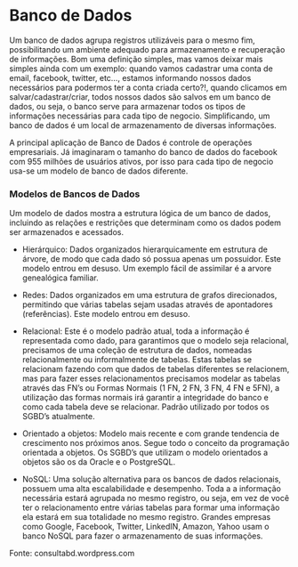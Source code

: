 # Banco de Dados

Um banco de dados agrupa registros utilizáveis para o mesmo fim, possibilitando um ambiente adequado para armazenamento e recuperação de informações. Bom uma definição simples, mas vamos deixar mais simples ainda com um exemplo: quando vamos cadastrar uma conta de email, facebook, twitter, etc…, estamos informando nossos dados necessários para podermos ter a conta criada certo?!, quando clicamos em salvar/cadastrar/criar, todos nossos dados são salvos em um banco de dados, ou seja, o banco serve para armazenar todos os tipos de informações necessárias para cada tipo de negocio. Simplificando, um banco de dados é um local de armazenamento de diversas
informações.

A principal aplicação de Banco de Dados é controle de operações empresariais. Já imaginaram o tamanho do banco de dados do facebook com 955 milhões de usuários ativos, por isso para cada tipo de negocio usa-se um modelo de banco de dados diferente.

### Modelos de Bancos de Dados

Um modelo de dados mostra a estrutura lógica de um banco de dados, incluindo as relações e
restrições que determinam como os dados podem ser armazenados e acessados.

* Hierárquico: Dados organizados hierarquicamente em estrutura de árvore, de modo que cada dado só possua apenas um possuidor. Este modelo entrou em desuso. Um exemplo fácil  de assimilar é a arvore genealógica familiar.

* Redes: Dados organizados em uma estrutura de grafos direcionados, permitindo que várias tabelas sejam usadas através de apontadores (referências). Este modelo entrou em desuso.

* Relacional: Este é o modelo padrão atual, toda a informação é representada como dado, para garantimos que o modelo seja relacional, precisamos de uma coleção de estrutura de dados, nomeadas relacionalmente ou informalmente de tabelas. Estas tabelas se relacionam fazendo com que dados de tabelas diferentes se relacionem, mas para fazer esses relacionamentos precisamos modelar as tabelas através das FN’s ou Formas Normais (1 FN, 2 FN, 3 FN, 4 FN e 5FN), a utilização das formas normais irá garantir a integridade do banco e como cada tabela deve se relacionar. Padrão utilizado por todos os SGBD’s atualmente.

* Orientado a objetos: Modelo mais recente e com grande tendencia de crescimento nos próximos anos. Segue todo o conceito da programação orientada a objetos. Os SGBD’s que utilizam o modelo orientados a objetos são os da Oracle e o PostgreSQL.

* NoSQL: Uma solução alternativa para os bancos de dados relacionais, possuem uma alta escalabilidade e desempenho. Toda a a informação necessária estará agrupada no mesmo registro, ou seja, em vez de você ter o relacionamento entre várias tabelas para formar uma informação ela estará em sua totalidade no mesmo registro. Grandes empresas como Google, Facebook, Twitter, LinkedIN, Amazon, Yahoo usam o banco NoSQL para fazer o armazenamento de suas informações.

Fonte: consultabd.wordpress.com